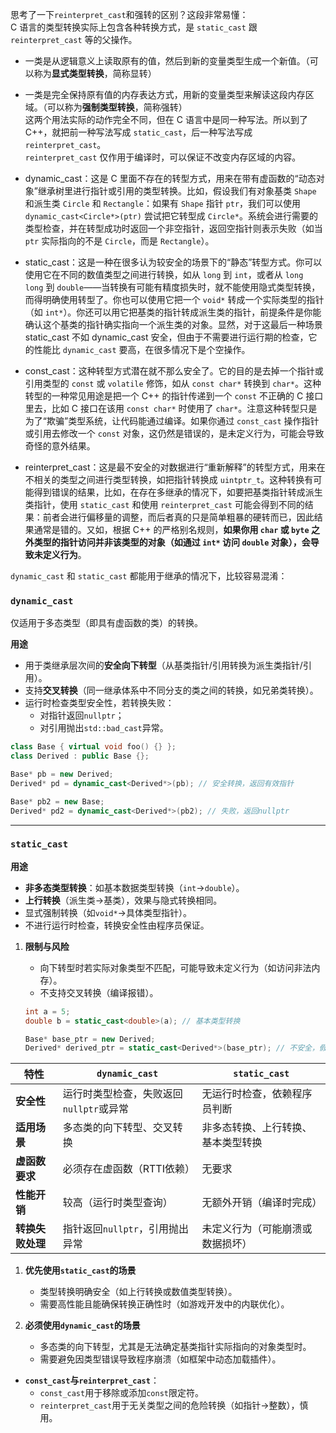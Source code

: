 
思考了一下`reinterpret_cast`和强转的区别？这段非常易懂：  
C 语言的类型转换实际上包含各种转换方式，是 `static_cast` 跟 `reinterpret_cast` 等的父操作。  
- 一类是从逻辑意义上读取原有的值，然后到新的变量类型生成一个新值。（可以称为**显式类型转换**，简称显转）  
- 一类是完全保持原有值的内存表达方式，用新的变量类型来解读这段内存区域。（可以称为**强制类型转换**，简称强转）  
这两个用法实际的动作完全不同，但在 C 语言中是同一种写法。所以到了C++，就把前一种写法写成 `static_cast`，后一种写法写成 `reinterpret_cast`。  
`reinterpret_cast` 仅作用于编译时，可以保证不改变内存区域的内容。

- dynamic_cast：这是 C 里面不存在的转型方式，用来在带有虚函数的“动态对象”继承树里进行指针或引用的类型转换。比如，假设我们有对象基类 `Shape` 和派生类 `Circle` 和 `Rectangle`：如果有 `Shape` 指针 `ptr`，我们可以使用 `dynamic_cast<Circle*>(ptr)` 尝试把它转型成 `Circle*`。系统会进行需要的类型检查，并在转型成功时返回一个非空指针，返回空指针则表示失败（如当 `ptr` 实际指向的不是 `Circle`，而是 `Rectangle`）。
- static_cast：这是一种在很多认为较安全的场景下的“静态”转型方式。你可以使用它在不同的数值类型之间进行转换，如从 `long` 到 `int`，或者从 `long long` 到 `double`——当转换有可能有精度损失时，就不能使用隐式类型转换，而得明确使用转型了。你也可以使用它把一个 `void*` 转成一个实际类型的指针（如 `int*`）。你还可以用它把基类的指针转成派生类的指针，前提条件是你能确认这个基类的指针确实指向一个派生类的对象。显然，对于这最后一种场景 static_cast 不如 dynamic_cast 安全，但由于不需要进行运行期的检查，它的性能比 `dynamic_cast` 要高，在很多情况下是个空操作。
- const_cast：这种转型方式潜在就不那么安全了。它的目的是去掉一个指针或引用类型的 `const` 或 `volatile` 修饰，如从 `const char*` 转换到 `char*`。这种转型的一种常见用途是把一个 C++ 的指针传递到一个 `const` 不正确的 C 接口里去，比如 C 接口在该用 `const char*` 时使用了 `char*`。注意这种转型只是为了“欺骗”类型系统，让代码能通过编译。如果你通过 `const_cast` 操作指针或引用去修改一个 `const` 对象，这仍然是错误的，是未定义行为，可能会导致奇怪的意外结果。
- reinterpret_cast：这是最不安全的对数据进行“重新解释”的转型方式，用来在不相关的类型之间进行类型转换，如把指针转换成 `uintptr_t`。这种转换有可能得到错误的结果，比如，在存在多继承的情况下，如要把基类指针转成派生类指针，使用 `static_cast` 和使用 `reinterpret_cast` 可能会得到不同的结果：前者会进行偏移量的调整，而后者真的只是简单粗暴的硬转而已，因此结果通常是错的。又如，根据 C++ 的严格别名规则，**如果你用 `char` 或 `byte` 之外类型的指针访问并非该类型的对象（如通过 `int*` 访问 `double` 对象），会导致未定义行为**。

`dynamic_cast` 和 `static_cast` 都能用于继承的情况下，比较容易混淆：

### **`dynamic_cast`**

仅适用于多态类型（即具有虚函数的类）的转换。

**用途**  
   - 用于类继承层次间的**安全向下转型**（从基类指针/引用转换为派生类指针/引用）。
   - 支持**交叉转换**（同一继承体系中不同分支的类之间的转换，如兄弟类转换）。
   - 运行时检查类型安全性，若转换失败：
     - 对指针返回`nullptr`；
     - 对引用抛出`std::bad_cast`异常。

   ```cpp
   class Base { virtual void foo() {} };
   class Derived : public Base {};

   Base* pb = new Derived;
   Derived* pd = dynamic_cast<Derived*>(pb); // 安全转换，返回有效指针

   Base* pb2 = new Base;
   Derived* pd2 = dynamic_cast<Derived*>(pb2); // 失败，返回nullptr
   ```

---

### **`static_cast`**

**用途**  
   - **非多态类型转换**：如基本数据类型转换（`int`→`double`）。
   - **上行转换**（派生类→基类），效果与隐式转换相同。
   - 显式强制转换（如`void*`→具体类型指针）。
   - 不进行运行时检查，转换安全性由程序员保证。

1. **限制与风险**  
   - 向下转型时若实际对象类型不匹配，可能导致未定义行为（如访问非法内存）。
   - 不支持交叉转换（编译报错）。

   ```cpp
   int a = 5;
   double b = static_cast<double>(a); // 基本类型转换

   Base* base_ptr = new Derived;
   Derived* derived_ptr = static_cast<Derived*>(base_ptr); // 不安全，假设base_ptr实际指向Derived对象
   ```

| **特性**         | **`dynamic_cast`**                      | **`static_cast`**                  |
| ---------------- | --------------------------------------- | ---------------------------------- |
| **安全性**       | 运行时类型检查，失败返回`nullptr`或异常 | 无运行时检查，依赖程序员判断       |
| **适用场景**     | 多态类的向下转型、交叉转换              | 非多态转换、上行转换、基本类型转换 |
| **虚函数要求**   | 必须存在虚函数（RTTI依赖）              | 无要求                             |
| **性能开销**     | 较高（运行时类型查询）                  | 无额外开销（编译时完成）           |
| **转换失败处理** | 指针返回`nullptr`，引用抛出异常         | 未定义行为（可能崩溃或数据损坏）   |

1. **优先使用`static_cast`的场景**  
   - 类型转换明确安全（如上行转换或数值类型转换）。
   - 需要高性能且能确保转换正确性时（如游戏开发中的内联优化）。

2. **必须使用`dynamic_cast`的场景**  
   - 多态类的向下转型，尤其是无法确定基类指针实际指向的对象类型时。
   - 需要避免因类型错误导致程序崩溃（如框架中动态加载插件）。

- **`const_cast`与`reinterpret_cast`**：  
  - `const_cast`用于移除或添加`const`限定符。
  - `reinterpret_cast`用于无关类型之间的危险转换（如指针→整数），慎用。
